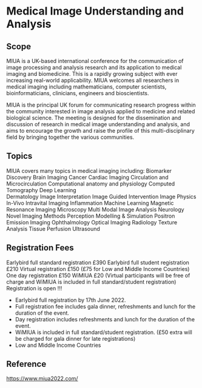 # Medical Image Understanding and Analysis
## Scope 
MIUA is a UK-based international conference for the communication of image processing and analysis research and its application to medical imaging and biomedicine. This is a rapidly growing subject with ever increasing real-world applicability.
MIUA welcomes all researchers in medical imaging including mathematicians, computer scientists, bioinformaticians, clinicians, engineers and bioscientists.

MIUA is the principal UK forum for communicating research progress within the community interested in image analysis applied to medicine and related biological science. The meeting is designed for the dissemination and discussion of research in medical image understanding and analysis, and aims to encourage the growth and raise the profile of this multi-disciplinary field by bringing together the various communities. 

## Topics 
MIUA covers many topics in medical imaging including:
Biomarker Discovery 	Brain Imaging 	Cancer 	Cardiac Imaging
Circulation and Microcirculation 	Computational anatomy and physiology 	Computed Tomography 	Deep Learning	
Dermatology 	Image Interpretation 	Image Guided Intervention 	Image Physics	
In-Vivo Intravital Imaging 	Inflammation 	Machine Learning 	Magnetic Resonance Imaging
Microscopy 	Multi Modal Image Analysis 	Neurology 	Novel Imaging Methods
Perception Modelling & Simulation 	Positron Emission Imaging 	Ophthalmology 	Optical Imaging
Radiology 	Texture Analysis 	Tissue Perfusion 	Ultrasound

## Registration Fees
Earlybird full standard registration 	£390
Earlybird full student registration 	£210
Virtual registration 	£150 (£75 for Low and Middle Income Countries)
One day registration 	£150
WiMIUA 	£20 (Virtual participants will be free of charge and WiMIUA is included in full standard/student registration)
Registration is open !!!

* Earlybird full registration by 17th June 2022.
* Full registration fee includes gala dinner, refreshments and lunch for the duration of the event.
* Day registration includes refreshments and lunch for the duration of the event.
* WiMIUA is included in full standard/student registration. (£50 extra will be charged for gala dinner for late registrations)
* Low and Middle Income Countries


## Reference 
https://www.miua2022.com/ 

